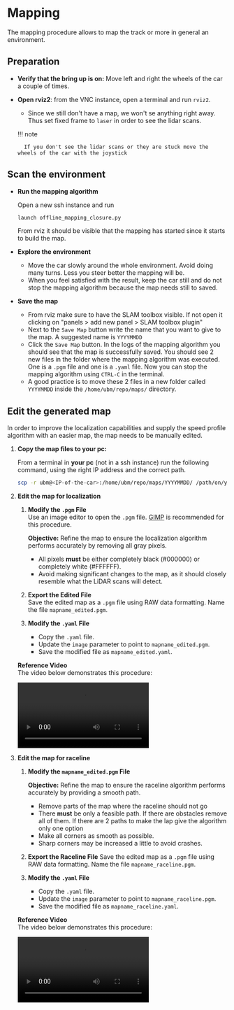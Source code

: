 # Mapping

The mapping procedure allows to map the track or more in general an environment.

## Preparation

- **Verify that the bring up is on:** Move left and right the wheels of the car a couple of times.

- **Open rviz2**: from the VNC instance, open a terminal and run `rviz2`.
    - Since we still don't have a map, we won't se anything right away. Thus set fixed frame to `laser` in order to see the lidar scans. 

    !!! note

        If you don't see the lidar scans or they are stuck move the wheels of the car with the joystick

## Scan the environment

- **Run the mapping algorithm**

    Open a new ssh instance and run

    ```bash
    launch offline_mapping_closure.py
    ```

    From rviz it should be visible that the mapping has started since it starts to build the map.

- **Explore the environment**
    - Move the car slowly around the whole environment. Avoid doing many turns. Less you steer better the mapping will be.
    - When you feel satisfied with the result, keep the car still and do not stop the mapping algorithm because the map needs still to saved.
- **Save the map**
    - From rviz make sure to have the SLAM toolbox visible. If not open it clicking on "panels > add new panel > SLAM toolbox plugin"
    - Next to the `Save Map` button write the name that you want to give to the map. A suggested name is `YYYYMMDD`
    - Click the `Save Map` button. In the logs of the mapping algorithm you should see that the map is successfully saved. You should see 2 new files in the folder where the mapping algorithm was executed. One is a `.pgm` file and one is a `.yaml` file. Now you can stop the mapping algorithm using `CTRL-C` in the terminal.
    - A good practice is to move these 2 files in a new folder called `YYYYMMDD` inside the `/home/ubm/repo/maps/` directory.

## Edit the generated map

In order to improve the localization capabilities and supply the speed profile algorithm with an easier map, the map needs to be manually edited.

1. **Copy the map files to your pc:**

    From a terminal in **your pc** (not in a ssh instance) run the following command, using the right IP address and the correct path.

    ```bash
    scp -r ubm@<IP-of-the-car>:/home/ubm/repo/maps/YYYYMMDD/ /path/on/your/pc
    ```

2. **Edit the map for localization**

    1. **Modify the `.pgm` File**  
        Use an image editor to open the `.pgm` file. [GIMP](https://www.gimp.org/) is recommended for this procedure.

        **Objective:** Refine the map to ensure the localization algorithm performs accurately by removing all gray pixels.

        - All pixels **must** be either completely black (#000000) or completely white (#FFFFFF).  
        - Avoid making significant changes to the map, as it should closely resemble what the LiDAR scans will detect.

    2. **Export the Edited File**  
        Save the edited map as a `.pgm` file using RAW data formatting. Name the file `mapname_edited.pgm`.

    3. **Modify the `.yaml` File**  
        - Copy the `.yaml` file. 
        - Update the `image` parameter to point to `mapname_edited.pgm`.  
        - Save the modified file as `mapname_edited.yaml`.

    **Reference Video**  
    The video below demonstrates this procedure: 

    <video controls>
    <source src="site:/assets/gimp-tutorial/map_edited.mp4" type="video/mp4">
    </video>

3. **Edit the map for raceline**

    1. **Modify the `mapname_edited.pgm` File**

        **Objective:** Refine the map to ensure the raceline algorithm performs accurately by providing a smooth path.

        - Remove parts of the map where the raceline should not go
        - There **must** be only a feasible path. If there are obstacles remove all of them. If there are 2 paths to make the lap give the algorithm only one option
        - Make all corners as smooth as possible.
        - Sharp corners may be increased a little to avoid crashes.

    2. **Export the Raceline File**
        Save the edited map as a `.pgm` file using RAW data formatting. Name the file `mapname_raceline.pgm`.

    3. **Modify the `.yaml` File**  
        - Copy the `.yaml` file.  
        - Update the `image` parameter to point to `mapname_raceline.pgm`.  
        - Save the modified file as `mapname_raceline.yaml`.

    **Reference Video**  
    The video below demonstrates this procedure: 

    <video controls>
    <source src="site:/assets/gimp-tutorial/map_raceline.mp4" type="video/mp4">
    </video>

